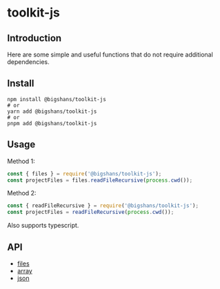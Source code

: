 # toolkit-js

## Introduction

Here are some simple and useful functions that do not require additional dependencies.

## Install

```shell
npm install @bigshans/toolkit-js
# or
yarn add @bigshans/toolkit-js
# or
pnpm add @bigshans/toolkit-js
```

## Usage

Method 1:

```javascript
const { files } = require('@bigshans/toolkit-js');
const projectFiles = files.readFileRecursive(process.cwd());
```

Method 2:

```javascript
const { readFileRecursive } = require('@bigshans/toolkit-js');
const projectFiles = readFileRecursive(process.cwd());
```

Also supports typescript.

## API

- [files](./doc/files.md)
- [array](./doc/array.md)
- [json](./doc/json.md)
